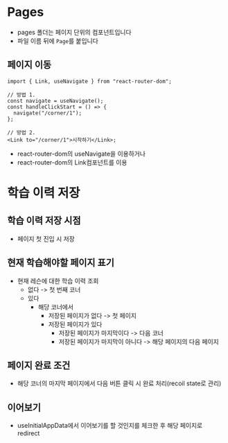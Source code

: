 # Pages

- pages 폴더는 페이지 단위의 컴포넌트입니다
- 파일 이름 뒤에 `Page`를 붙입니다

## 페이지 이동

```tsx
import { Link, useNavigate } from "react-router-dom";

// 방법 1.
const navigate = useNavigate();
const handleClickStart = () => {
  navigate("/corner/1");
};

// 방법 2.
<Link to="/corner/1">시작하기</Link>;
```

- react-router-dom의 useNavigate을 이용하거나
- react-router-dom의 Link컴포넌트를 이용

# 학습 이력 저장

## 학습 이력 저장 시점

- 페이지 첫 진입 시 저장

## 현재 학습해야할 페이지 표기

- 현재 레슨에 대한 학습 이력 조회
  - 없다 -> 첫 번째 코너
  - 있다
    - 해당 코너에서
      - 저장된 페이지가 없다 -> 첫 페이지
      - 저장된 페이지가 있다
        - 저장된 페이지가 마지막이다 -> 다음 코너
        - 저장된 페이지가 마지막이 아니다 -> 해당 페이지의 다음 페이지

## 페이지 완료 조건

- 해당 코너의 마지막 페이지에서 다음 버튼 클릭 시 완료 처리(recoil state로 관리)

## 이어보기

- useInitialAppData에서 이어보기를 할 것인지를 체크한 후 해당 페이지로 redirect
